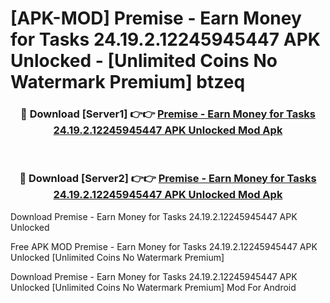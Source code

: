 # [APK-MOD] Premise - Earn Money for Tasks 24.19.2.12245945447 APK Unlocked - [Unlimited Coins No Watermark Premium] btzeq



<div align="center">
<h3>🔴 Download [Server1] 👉👉 <a href="https://momento.my/?title=Premise_-_Earn_Money_for_Tasks_24.19.2.12245945447_APK_Unlocked">Premise - Earn Money for Tasks 24.19.2.12245945447 APK Unlocked Mod Apk</a></h3><br>

<h3>🔴 Download [Server2] 👉👉 <a href="https://momento.my/?title=Premise_-_Earn_Money_for_Tasks_24.19.2.12245945447_APK_Unlocked">Premise - Earn Money for Tasks 24.19.2.12245945447 APK Unlocked Mod Apk</a></h3>
</div>



Download Premise - Earn Money for Tasks 24.19.2.12245945447 APK Unlocked 

Free APK MOD Premise - Earn Money for Tasks 24.19.2.12245945447 APK Unlocked [Unlimited Coins No Watermark Premium]

Download Premise - Earn Money for Tasks 24.19.2.12245945447 APK Unlocked [Unlimited Coins No Watermark Premium] Mod For Android

